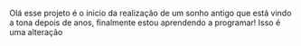 Olá esse projeto é o inicio da realização de um sonho antigo que está vindo a tona depois de anos, finalmente estou aprendendo a programar!
Isso é uma alteração
